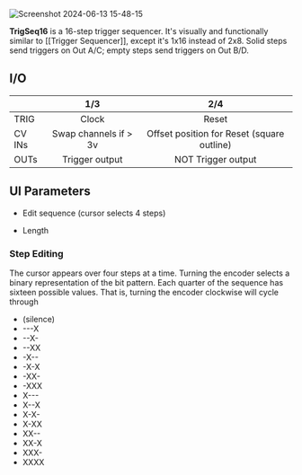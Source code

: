 ![Screenshot 2024-06-13 15-48-15](https://github.com/djphazer/O_C-Phazerville/assets/109086194/e34a515b-1855-4d6f-8021-12e0ed2ffc5a)

**TrigSeq16** is a 16-step trigger sequencer. It's visually and functionally similar to [[Trigger Sequencer]], except it's 1x16 instead of 2x8. Solid steps send triggers on Out A/C; empty steps send triggers on Out B/D.

## I/O

|        | 1/3 | 2/4 |
| ------ | :-: | :-: |
| TRIG   | Clock    | Reset    |
| CV INs | Swap channels if > 3v    | Offset position for Reset (square outline)    |
| OUTs   | Trigger output    | NOT Trigger output    |


## UI Parameters
* Edit sequence (cursor selects 4 steps)
- Length

### Step Editing

The cursor appears over four steps at a time. Turning the encoder selects a binary representation of the bit pattern. Each quarter of the sequence has sixteen possible values. That is, turning the encoder clockwise will cycle through

* (silence)
* ---X
* --X-
* --XX
* -X--
* -X-X
* -XX-
* -XXX
* X---
* X--X
* X-X-
* X-XX
* XX--
* XX-X
* XXX-
* XXXX
